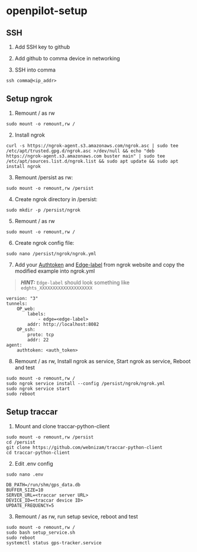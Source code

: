 # openpilot-setup

## SSH

1. Add SSH key to github

2. Add github to comma device in networking

3. SSH into comma
```
ssh comma@<ip_addr>
```

## Setup ngrok

1. Remount / as rw
```
sudo mount -o remount,rw /
```

2. Install ngrok
```
curl -s https://ngrok-agent.s3.amazonaws.com/ngrok.asc | sudo tee /etc/apt/trusted.gpg.d/ngrok.asc >/dev/null && echo "deb https://ngrok-agent.s3.amazonaws.com buster main" | sudo tee /etc/apt/sources.list.d/ngrok.list && sudo apt update && sudo apt install ngrok
```

3. Remount /persist as rw:
```
sudo mount -o remount,rw /persist
```

4. Create ngrok directory in /persist:
```
sudo mkdir -p /persist/ngrok
```

5. Remount / as rw
```
sudo mount -o remount,rw /
```

6. Create ngrok config file:
```
sudo nano /persist/ngrok/ngrok.yml
```

7. Add your [Authtoken](https://dashboard.ngrok.com/get-started/your-authtoken) and [Edge-label](https://dashboard.ngrok.com/edges) from ngrok website and copy the modified example into ngrok.yml

> **_HINT:_** `Edge-label` should look something like `edghts_XXXXXXXXXXXXXXXXXXXX`

```
version: "3"
tunnels:
    OP_web:
        labels:
            - edge=<edge-label>
        addr: http://localhost:8082
    OP_ssh:
        proto: tcp
        addr: 22
agent:
    authtoken: <auth_token>
```

8. Remount / as rw, Install ngrok as service, Start ngrok as service, Reboot and test
```
sudo mount -o remount,rw /
sudo ngrok service install --config /persist/ngrok/ngrok.yml
sudo ngrok service start
sudo reboot
```

## Setup traccar

1. Mount and clone traccar-python-client
```
sudo mount -o remount,rw /persist
cd /persist
git clone https://github.com/webnizam/traccar-python-client
cd traccar-python-client
```

2. Edit .env config
```
sudo nano .env
```

```
DB_PATH=/run/shm/gps_data.db
BUFFER_SIZE=10
SERVER_URL=<traccar server URL>
DEVICE_ID=<traccar device ID>
UPDATE_FREQUENCY=5
```

3. Remount / as rw, run setup sevice, reboot and test
```
sudo mount -o remount,rw /
sudo bash setup_service.sh
sudo reboot
systemctl status gps-tracker.service
```


